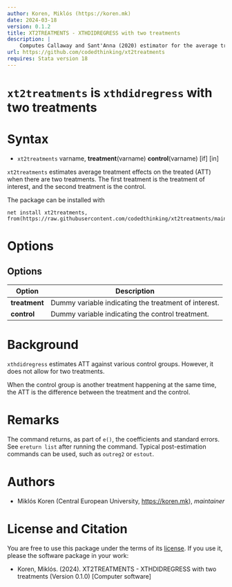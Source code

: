 ```yaml
---
author: Koren, Miklós (https://koren.mk)
date: 2024-03-18
version: 0.1.2
title: XT2TREATMENTS - XTHDIDREGRESS with two treatments
description: |
    Computes Callaway and Sant'Anna (2020) estimator for the average treatment effect on the treated (ATT), where the control is another treatment happening at the same time.
url: https://github.com/codedthinking/xt2treatments
requires: Stata version 18
---
```

# `xt2treatments` is `xthdidregress` with two treatments

# Syntax

- `xt2treatments` varname, **treatment**(varname) **control**(varname) [if] [in]

`xt2treatments` estimates average treatment effects on the treated (ATT) when there are two treatments. The first treatment is the treatment of interest, and the second treatment is the control. 

The package can be installed with
```
net install xt2treatments, from(https://raw.githubusercontent.com/codedthinking/xt2treatments/main/)
```

# Options
## Options
Option | Description
-------|------------
**treatment** | Dummy variable indicating the treatment of interest.
**control** | Dummy variable indicating the control treatment.

# Background
`xthdidregress` estimates ATT against various control groups. However, it does not allow for two treatments. 

When the control group is another treatment happening at the same time, the ATT is the difference between the treatment and the control. 


# Remarks
The command returns, as part of `e()`, the coefficients and standard errors. See `ereturn list` after running the command. Typical post-estimation commands can be used, such as `outreg2` or `estout`.


# Authors
- Miklós Koren (Central European University, https://koren.mk), *maintainer*

# License and Citation
You are free to use this package under the terms of its [license](https://github.com/codedthinking/xt2treatments/blob/main/LICENSE). If you use it, please the software package in your work:

- Koren, Miklós. (2024). XT2TREATMENTS - XTHDIDREGRESS with two treatments (Version 0.1.0) [Computer software]

